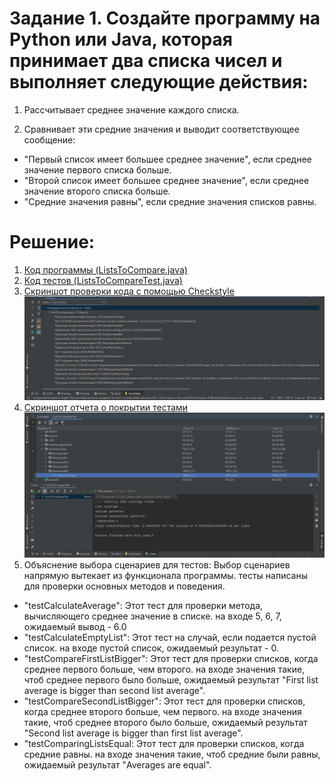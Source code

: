 # Задание 1. Создайте программу на Python или Java, которая принимает два списка чисел и выполняет следующие действия:

1. Рассчитывает среднее значение каждого списка.

2. Сравнивает эти средние значения и выводит соответствующее сообщение:
- "Первый список имеет большее среднее значение", если среднее значение первого списка больше.
- "Второй список имеет большее среднее значение", если среднее значение второго списка больше.
- "Средние значения равны", если средние значения списков равны.
 
# Решение:

1. [Код программы (ListsToCompare.java)](https://github.com/EugeniaSkalnaya/UnitTestCourse/blob/main/Homework06/ListsToCompare.java)
2. [Код тестов (ListsToCompareTest.java)](https://github.com/EugeniaSkalnaya/UnitTestCourse/blob/main/Homework06/test/ListsToCompareTest.java)
3. [Скриншот проверки кода с помощью Checkstyle](https://github.com/EugeniaSkalnaya/UnitTestCourse/blob/main/Homework06/checkstyle01.png)
![Скриншот проверки кода с помощью Checkstyle](https://github.com/EugeniaSkalnaya/UnitTestCourse/blob/main/Homework06/checkstyle01.png)
4. [Скриншот отчета о покрытии тестами](https://github.com/EugeniaSkalnaya/UnitTestCourse/blob/main/Homework06/listcomparingcoverage.png)
![Скриншот отчета о покрытии тестами](https://github.com/EugeniaSkalnaya/UnitTestCourse/blob/main/Homework06/listcomparingcoverage.png)
5. Объяснение выбора сценариев для тестов:
   Выбор сценариев напрямую вытекает из функционала программы. тесты написаны для проверки основных методов и поведения.
- "testCalculateAverage": Этот тест для проверки метода, вычисляющего среднее значение в списке. на входе 5, 6, 7, ожидаемый вывод - 6.0
- "testCalculateEmptyList": Этот тест на случай, если подается пустой список. на входе пустой список, ожидаемый результат - 0.
- "testCompareFirstListBigger": Этот тест для проверки списков, когда среднее первого больше, чем второго. на входе значения такие, чтоб среднее первого было больше, ожидаемый результат "First list average is bigger than second list average".
- "testCompareSecondListBigger": Этот тест для проверки списков, когда среднее второго больше, чем первого. на входе значения такие, чтоб среднее второго было больше, ожидаемый результат "Second list average is bigger than first list average".
- "testComparingListsEqual: Этот тест для проверки списков, когда средние равны. на входе значения такие, чтоб средние были равны, ожидаемый результат "Averages are equal".
